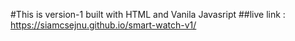#This is version-1 built with HTML and Vanila Javasript
##live link : https://siamcsejnu.github.io/smart-watch-v1/
